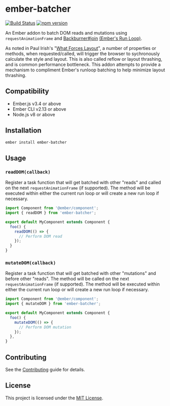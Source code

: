# ember-batcher

[![Build Status](https://travis-ci.org/lynchbomb/ember-batcher.svg?branch=master)](https://travis-ci.org/lynchbomb/ember-batcher) [![npm version](https://d25lcipzij17d.cloudfront.net/badge.svg?id=js&type=6&v=1.0.0&x2=0)](https://www.npmjs.com/package/ember-batcher)

An Ember addon to batch DOM reads and mutations using `requestAnimationFrame` and [Backburner#join](https://github.com/BackburnerJS/backburner.js/blob/3e4b3561acddd9d8cbbef9a751ba778b4acb1fbf/lib/index.ts#L322-L343) [(Ember's Run Loop)](https://guides.emberjs.com/release/applications/run-loop/).

As noted in Paul Irish's "[What Forces Layout](https://gist.github.com/paulirish/5d52fb081b3570c81e3a)", a number of properties or methods, when requested/called, will trigger the browser to sychronously calculate the style and layout. This is also called reflow or layout thrashing, and is common performance bottleneck. This addon attempts to provide a mechanism to compliment Ember's runloop batching to help minimize layout thrashing.

## Compatibility

- Ember.js v3.4 or above
- Ember CLI v2.13 or above
- Node.js v8 or above

## Installation

```bash
ember install ember-batcher
```

## Usage

### `readDOM(callback)`

Register a task function that will get batched with other "reads" and called on the next `requestAnimationFrame` (if supported). The method will be executed within either the current run loop or will create a new run loop if necessary.

```js
import Component from '@ember/component';
import { readDOM } from 'ember-batcher';

export default MyComponent extends Component {
  foo() {
    readDOM(() => {
      // Perform DOM read
    });
  }
}
```

### `mutateDOM(callback)`

Register a task function that will get batched with other "mutations" and before other "reads". The method will be called on the next `requestAnimationFrame` (if supported). The method will be executed within either the current run loop or will create a new run loop if necessary.

```js
import Component from '@ember/component';
import { mutateDOM } from 'ember-batcher';

export default MyComponent extends Component {
  foo() {
    mutateDOM(() => {
      // Perform DOM mutation
    });
  },
}
```

## Contributing

See the [Contributing](CONTRIBUTING.md) guide for details.

## License

This project is licensed under the [MIT License](LICENSE.md).
